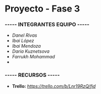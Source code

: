 # Proyecto - Fase 3

### ----- INTEGRANTES EQUIPO -----

* *Danel Rivas*  
* *Ibai López*  
* *Ibai Mendoza*  
* *Daria Kuznetsova*  
* *Farrukh Mohammad*
*
### ----- RECURSOS -----
* **Trello:** *https://trello.com/b/Lnr19RzQ/fid* 
